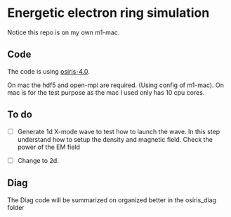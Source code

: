 # Energetic electron ring simulation

Notice this repo is on my own m1-mac. 

## Code
The code is using [osiris-4.0](https://github.com/osiris-code/osirishttps://github.com/osiris-code/osiris).

On mac the hdf5 and open-mpi are required. (Using config of m1-mac). On mac is for the test purpose as the mac I used only has 10 cpu cores. 

## To do 
- [ ] Generate 1d X-mode wave to test how to launch the wave. In this step understand how to setup the density and magnetic field. Check the power of the EM field

- [ ] Change to 2d.

## Diag

The Diag code will be summarized on organized better in the osiris_diag folder
